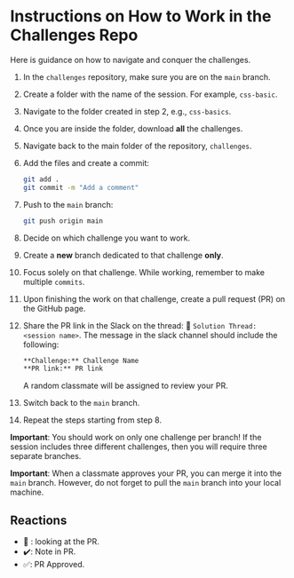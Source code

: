 # Instructions on How to Work in the Challenges Repo

Here is guidance on how to navigate and conquer the challenges.

1. In the `challenges` repository, make sure you are on the `main` branch.
2. Create a folder with the name of the session. For example, `css-basic`.
3. Navigate to the folder created in step 2, e.g., `css-basics`.
4. Once you are inside the folder, download **all** the challenges.
5. Navigate back to the main folder of the repository, `challenges`.
6. Add the files and create a commit:

    ```bash
    git add .
    git commit -m "Add a comment"
    ```

7. Push to the `main` branch:

    ```bash
    git push origin main
    ```

8. Decide on which challenge you want to work.
9. Create a **new** branch dedicated to that challenge **only**.
10. Focus solely on that challenge. While working, remember to make multiple `commits`.
11. Upon finishing the work on that challenge, create a pull request (PR) on the GitHub page.
12. Share the PR link in the Slack on the thread: :checkered_flag: `Solution Thread: <session name>`.
    The message in the slack channel should include the following:

    ```markdown
    **Challenge:** Challenge Name
    **PR link:** PR link
    ```

    A random classmate will be assigned to review your PR.
13. Switch back to the `main` branch.
14. Repeat the steps starting from step 8.

**Important**: You should work on only one challenge per branch! If the session includes three different challenges, then you will require three separate branches.

**Important**: When a classmate approves your PR, you can merge it into the `main` branch. However, do not forget to pull the `main` branch into your local machine.

## Reactions

- 👀 : looking at the PR.
- ✔️: Note in PR.
- ✅: PR Approved.
